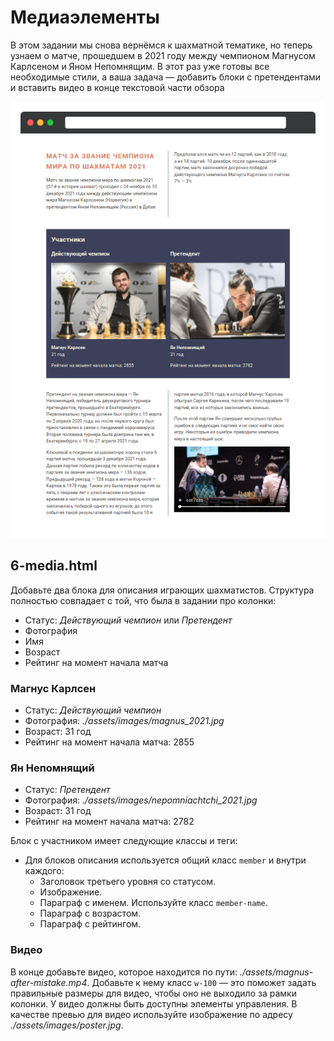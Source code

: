 # Медиаэлементы

В этом задании мы снова вернёмся к шахматной тематике, но теперь узнаем о матче, прошедшем в 2021 году между чемпионом Магнусом Карлсеном и Яном Непомнящим. В этот раз уже готовы все необходимые стили, а ваша задача — добавить блоки с претендентами и вставить видео в конце текстовой части обзора

![Финальный макет](./assets/6.png)

## 6-media.html

Добавьте два блока для описания играющих шахматистов. Структура полностью совпадает с той, что была в задании про колонки:

- Статус: _Действующий чемпион_ или _Претендент_
- Фотография
- Имя
- Возраст
- Рейтинг на момент начала матча

### Магнус Карлсен

- Статус: _Действующий чемпион_
- Фотография: _./assets/images/magnus_2021.jpg_
- Возраст: 31 год
- Рейтинг на момент начала матча: 2855

### Ян Непомнящий

- Статус: _Претендент_
- Фотография: _./assets/images/nepomniachtchi_2021.jpg_
- Возраст: 31 год
- Рейтинг на момент начала матча: 2782

Блок с участником имеет следующие классы и теги:

- Для блоков описания используется общий класс `member` и внутри каждого:
  - Заголовок третьего уровня со статусом.
  - Изображение.
  - Параграф с именем. Используйте класс `member-name`.
  - Параграф с возрастом.
  - Параграф с рейтингом.

### Видео

В конце добавьте видео, которое находится по пути: _./assets/magnus-after-mistake.mp4_. Добавьте к нему класс `w-100` — это поможет задать правильные размеры для видео, чтобы оно не выходило за рамки колонки. У видео должны быть доступны элементы управления. В качестве превью для видео используйте изображение по адресу _./assets/images/poster.jpg_.
